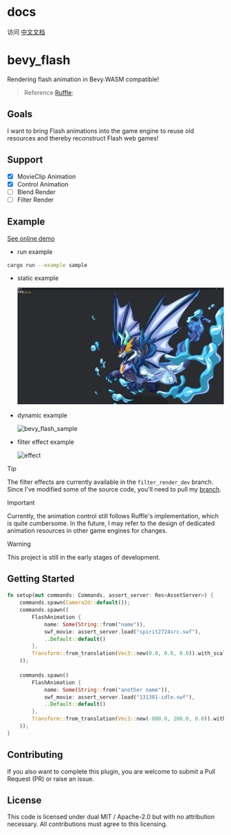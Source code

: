 # docs

访问 [中文文档](/docs "中文文档") 

# bevy_flash

Rendering flash animation in Bevy.WASM compatible!
> Reference [Ruffle](https://github.com/ruffle-rs/ruffle/);


## Goals

I want to bring Flash animations into the game engine to reuse old resources and thereby reconstruct Flash web games!


## Support

- [x] MovieClip Animation
- [x] Control Animation
- [ ] Blend Render
- [ ] Filter Render

## Example

[See online demo](https://aojiaoxiaolinlin.github.io/bevy_flash_demo/)

- run example

```bash
cargo run --example sample
```

- static example

    ![show_case](./docs/Readme/xiao_hai_shen_long.png)

- dynamic example

    ![bevy_flash_sample](https://github.com/user-attachments/assets/8bf354d0-0c7b-4bce-bd2f-65fb0fcbc590)

- filter effect example

    ![effect](./docs/Readme/filter_effect.gif)

> [!TIP]
> The filter effects are currently available in the `filter_render_dev` branch. Since I've modified some of the source code, you'll need to pull my [branch](https://github.com/aojiaoxiaolinlin/bevy/tree/bevy_flash_modify).

> [!IMPORTANT]
> Currently, the animation control still follows Ruffle's implementation, which is quite cumbersome. In the future, I may refer to the design of dedicated animation resources in other game engines for changes.

> [!WARNING]
> This project is still in the early stages of development.

## Getting Started


```rust
fn setup(mut commands: Commands, assert_server: Res<AssetServer>) {
    commands.spawn(Camera2d::default());
    commands.spawn((
        FlashAnimation {
            name: Some(String::from("name")),
            swf_movie: assert_server.load("spirit2724src.swf"),
            ..Default::default()
        },
        Transform::from_translation(Vec3::new(0.0, 0.0, 0.0)).with_scale(Vec3::splat(2.0)),
    ));

    commands.spawn((
        FlashAnimation {
            name: Some(String::from("another name")),
            swf_movie: assert_server.load("131381-idle.swf"),
            ..Default::default()
        },
        Transform::from_translation(Vec3::new(-800.0, 200.0, 0.0)).with_scale(Vec3::splat(6.0)),
    ));
}
```

## Contributing
If you also want to complete this plugin, you are welcome to submit a Pull Request (PR) or raise an issue.  

## License

This code is licensed under dual MIT / Apache-2.0 but with no attribution necessary. All contributions must agree to this licensing.
